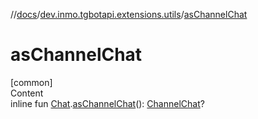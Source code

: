 //[docs](../../index.md)/[dev.inmo.tgbotapi.extensions.utils](index.md)/[asChannelChat](as-channel-chat.md)



# asChannelChat  
[common]  
Content  
inline fun [Chat](../dev.inmo.tgbotapi.types.chat.abstracts/-chat/index.md).[asChannelChat](as-channel-chat.md)(): [ChannelChat](../dev.inmo.tgbotapi.types.chat.abstracts/-channel-chat/index.md)?  



